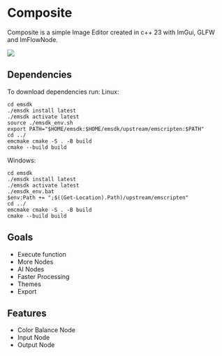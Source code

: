 # Composite

Composite is a simple Image Editor created in c++ 23 with ImGui, GLFW and ImFlowNode.

![](https://github.com/Cherrytree56567/Composite/blob/master/preview/preview.gif?raw=true)

## Dependencies
To download dependencies run:
Linux: 
```
cd emsdk
./emsdk install latest
./emsdk activate latest
source ./emsdk_env.sh
export PATH="$HOME/emsdk:$HOME/emsdk/upstream/emscripten:$PATH"
cd ../
emcmake cmake -S . -B build
cmake --build build
```

Windows:
```
cd emsdk
./emsdk install latest
./emsdk activate latest
./emsdk_env.bat
$env:Path += ";$((Get-Location).Path)/upstream/emscripten"
cd ../
emcmake cmake -S . -B build
cmake --build build
```

## Goals
 - Execute function
 - More Nodes
 - AI Nodes
 - Faster Processing
 - Themes
 - Export

## Features
 - Color Balance Node
 - Input Node
 - Output Node
